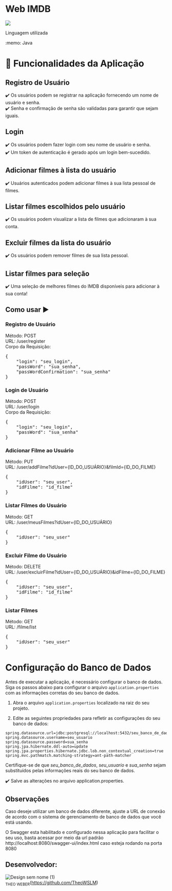 <h1>Web IMDB</h1> 
<p>
<img src="http://img.shields.io/static/v1?label=STATUS&message=CONCLUIDO&color=GREEN&style=for-the-badge"/>
</p>
<p>Linguagem utilizada</p> 
:memo: Java

# :hammer: Funcionalidades da Aplicação


## Registro de Usuário
:heavy_check_mark: Os usuários podem se registrar na aplicação fornecendo um nome de usuário e senha.<br>
:heavy_check_mark: Senha e confirmação de senha são validadas para garantir que sejam iguais.
## Login
:heavy_check_mark: Os usuários podem fazer login com seu nome de usuário e senha.<br>
:heavy_check_mark: Um token de autenticação é gerado após um login bem-sucedido.
## Adicionar filmes à lista do usuário
:heavy_check_mark: Usuários autenticados podem adicionar filmes à sua lista pessoal de filmes.<br>
## Listar filmes escolhidos pelo usuário
:heavy_check_mark: Os usuários podem visualizar a lista de filmes que adicionaram à sua conta.<br>
## Excluir filmes da lista do usuário
:heavy_check_mark: Os usuários podem remover filmes de sua lista pessoal.
## Listar filmes para seleção
:heavy_check_mark: Uma seleção de melhores filmes do IMDB disponíveis para adicionar à sua conta!

## Como usar :arrow_forward:
<h3>Registro de Usuário</h3>
Método: POST<br>
URL: /user/register<br>
Corpo da Requisição:
<pre>
{
    "login": "seu_login",
    "passWord": "sua_senha",
    "passWordConfirmation": "sua_senha"
}
</pre>
<h3>Login de Usuário</h3>
Método: POST<br>
URL: /user/login<br>
Corpo da Requisição:
<pre>
{
    "login": "seu_login",
    "passWord": "sua_senha"
}
</pre>
<h3>Adicionar Filme ao Usuário</h3>
Método: PUT<br>
URL: /user/addFilme?idUser={ID_DO_USUÁRIO}&filmId={ID_DO_FILME}
<pre>
{
    "idUser": "seu_user",
    "idFilme": "id_filme"
}
</pre>
<h3>Listar Filmes do Usuário</h3>
Método: GET<br>
URL: /user/meusFilmes?idUser={ID_DO_USUÁRIO}
<pre>
{
    "idUser": "seu_user"
}
</pre>
<h3>Excluir Filme do Usuário</h3>
Método: DELETE<br>
URL: /user/excluirFilme?idUser={ID_DO_USUÁRIO}&idFilme={ID_DO_FILME}
<pre>
{
    "idUser": "seu_user",
    "idFilme": "id_filme"
}
</pre>
<h3>Listar Filmes</h3>
Método: GET<br>
URL: /filme/list
<pre>
{
    "idUser": "seu_user"
}
</pre>

# Configuração do Banco de Dados

Antes de executar a aplicação, é necessário configurar o banco de dados. Siga os passos abaixo para configurar o arquivo `application.properties` com as informações corretas do seu banco de dados.

1. Abra o arquivo `application.properties` localizado na raiz do seu projeto.

2. Edite as seguintes propriedades para refletir as configurações do seu banco de dados:

```properties
spring.datasource.url=jdbc:postgresql://localhost:5432/seu_banco_de_dados
spring.datasource.username=seu_usuario
spring.datasource.password=sua_senha
spring.jpa.hibernate.ddl-auto=update
spring.jpa.properties.hibernate.jdbc.lob.non_contextual_creation=true
spring.mvc.pathmatch.matching-strategy=ant-path-matcher
```

Certifique-se de que *seu_banco_de_dados*, *seu_usuario* e *sua_senha* sejam substituídos pelas informações reais do seu banco de dados.

:heavy_check_mark: Salve as alterações no arquivo application.properties.

## Observações

Caso deseje utilizar um banco de dados diferente, ajuste a URL de conexão de acordo com o sistema de gerenciamento de banco de dados que você está usando.

O Swagger esta habilitado e configurado nessa aplicação para facilitar o seu uso, basta acessar por meio da url padrão http://localhost:8080/swagger-ui/index.html caso esteja rodando na porta 8080


## Desenvolvedor:
![Design sem nome (1)](https://github.com/TheoWSLM/webIMDB/assets/130668057/8effdd6f-8315-46c4-952c-9e639e50b4bb)<br><sub>THEO WEBER</sub>(https://github.com/TheoWSLM)  
